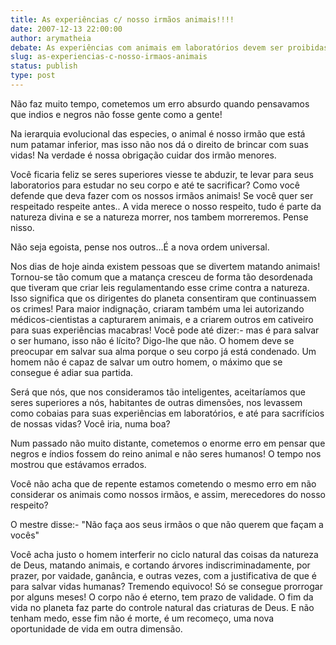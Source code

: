 ```yaml
---
title: As experiências c/ nosso irmãos animais!!!!
date: 2007-12-13 22:00:00
author: arymatheia
debate: As experiências com animais em laboratórios devem ser proibidas?
slug: as-experiencias-c-nosso-irmaos-animais
status: publish 
type: post
---
```


Não faz muito tempo, cometemos um erro absurdo quando pensavamos que indios e negros não fosse gente como a gente!  

Na ierarquia evolucional das especies, o animal é nosso irmão que está num patamar inferior, mas isso não nos dá o direito de brincar com suas vidas! Na verdade é nossa obrigação cuidar dos irmão menores.  

Você ficaria feliz se seres superiores viesse te abduzir, te levar para seus laboratorios para estudar no seu corpo e até te sacrificar? Como você defende que deva fazer com os nossos irmãos animais! Se você quer ser respeitado respeite antes.. A vida merece o nosso respeito, tudo é parte da natureza divina e se a natureza morrer, nos tambem morreremos. Pense nisso.  

Não seja egoista, pense nos outros...É a nova ordem universal.  

Nos dias de hoje ainda existem pessoas que se divertem matando animais! Tornou-se tão comum que a matança cresceu de forma tão desordenada que tiveram que criar leis regulamentando esse crime contra a natureza. Isso significa que os dirigentes do planeta consentiram que continuassem os crimes! Para maior indignação, criaram também uma lei autorizando médicos-cientistas a capturarem animais, e a criarem outros em cativeiro para suas experiências macabras! Você pode até dizer:- mas é para salvar o ser humano, isso não é lícito? Digo-lhe que não. O homem deve se preocupar em salvar sua alma porque o seu corpo já está condenado. Um homem não é capaz de salvar um outro homem, o máximo que se consegue é adiar sua partida.  

  

Será que nós, que nos consideramos tão inteligentes, aceitaríamos que seres superiores a nós, habitantes de outras dimensões, nos levassem como cobaias para suas experiências em laboratórios, e até para sacrifícios de nossas vidas? Você iria, numa boa?  

  

Num passado não muito distante, cometemos o enorme erro em pensar que negros e índios fossem do reino animal e não seres humanos! O tempo nos mostrou que estávamos errados.  

  

Você não acha que de repente estamos cometendo o mesmo erro em não considerar os animais como nossos irmãos, e assim, merecedores do nosso respeito?  

  

O mestre disse:- "Não faça aos seus irmãos o que não querem que façam a vocês"   

  

Você acha justo o homem interferir no ciclo natural das coisas da natureza de Deus, matando animais, e cortando árvores indiscriminadamente, por prazer, por vaidade, ganância, e outras vezes, com a justificativa de que é para salvar vidas humanas? Tremendo equivoco! Só se consegue prorrogar por alguns meses! O corpo não é eterno, tem prazo de validade. O fim da vida no planeta faz parte do controle natural das criaturas de Deus. E não tenham medo, esse fim não é morte, é um recomeço, uma nova oportunidade de vida em outra dimensão.
